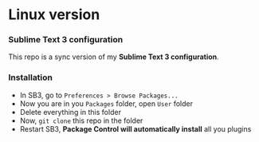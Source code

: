 # Linux version

### Sublime Text 3 configuration

This repo is a sync version of my **Sublime Text 3 configuration**.

### Installation

* In SB3, go to `Preferences > Browse Packages...`
* Now you are in you `Packages` folder, open `User` folder
* Delete everything in this folder
* Now, `git clone` this repo in the folder
* Restart SB3, **Package Control will automatically install** all you plugins